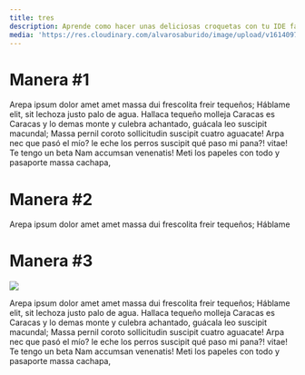 ```yaml
---
title: tres
description: Aprende como hacer unas deliciosas croquetas con tu IDE favorito
media: 'https://res.cloudinary.com/alvarosaburido/image/upload/v1614097454/as-portfolio/Croquetas_pdpc3q.png'
---
```



<!--more-->

# Manera #1

Arepa ipsum dolor amet amet massa dui frescolita freir tequeños; Háblame elit, sit lechoza justo palo de agua. Hallaca tequeño molleja Caracas es Caracas y lo demas monte y culebra achantado, guácala leo suscipit macundal; Massa pernil coroto sollicitudin suscipit cuatro aguacate! Arpa nec que pasó el mío? le eche los perros suscipit qué paso mi pana?! vitae! Te tengo un beta Nam accumsan venenatis! Meti los papeles con todo y pasaporte massa cachapa,

# Manera #2

Arepa ipsum dolor amet amet massa dui frescolita freir tequeños; Háblame 


# Manera #3

<img src="https://res.cloudinary.com/alvarosaburido/image/upload/v1614097454/as-portfolio/Croquetas_pdpc3q.png">

Arepa ipsum dolor amet amet massa dui frescolita freir tequeños; Háblame elit, sit lechoza justo palo de agua. Hallaca tequeño molleja Caracas es Caracas y lo demas monte y culebra achantado, guácala leo suscipit macundal; Massa pernil coroto sollicitudin suscipit cuatro aguacate! Arpa nec que pasó el mío? le eche los perros suscipit qué paso mi pana?! vitae! Te tengo un beta Nam accumsan venenatis! Meti los papeles con todo y pasaporte massa cachapa,
